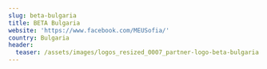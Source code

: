```yaml
---
slug: beta-bulgaria
title: BETA Bulgaria
website: 'https://www.facebook.com/MEUSofia/'
country: Bulgaria
header:
  teaser: /assets/images/logos_resized_0007_partner-logo-beta-bulgaria.png
---
```


